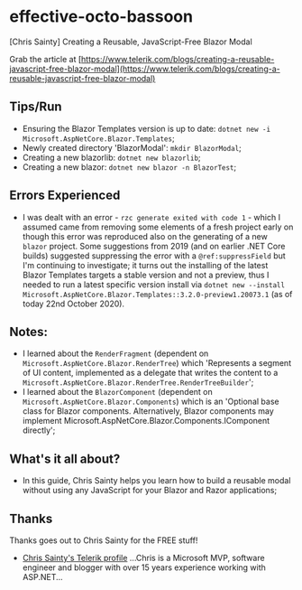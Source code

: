 # effective-octo-bassoon
[Chris Sainty] Creating a Reusable, JavaScript-Free Blazor Modal

Grab the article at [https://www.telerik.com/blogs/creating-a-reusable-javascript-free-blazor-modal](https://www.telerik.com/blogs/creating-a-reusable-javascript-free-blazor-modal)

## Tips/Run

* Ensuring the Blazor Templates version is up to date: ```dotnet new -i Microsoft.AspNetCore.Blazor.Templates```;
* Newly created directory 'BlazorModal': ```mkdir BlazorModal```;
* Creating a new blazorlib: ```dotnet new blazorlib```;
* Creating a new blazor: ```dotnet new blazor -n BlazorTest```;

## Errors Experienced

* I was dealt with an error - ```rzc generate exited with code 1``` - which I assumed came from removing some elements of a fresh project early on though this error was reproduced also on the generating of a new ```blazor``` project. Some suggestions from 2019 (and on earlier .NET Core builds) suggested suppressing the error with a ```@ref:suppressField``` but I'm continuing to investigate; it turns out the installing of the latest Blazor Templates targets a stable version and not a preview, thus I needed to run a latest specific version install via ```dotnet new --install Microsoft.AspNetCore.Blazor.Templates::3.2.0-preview1.20073.1``` (as of today 22nd October 2020).

## Notes:

* I learned about the ```RenderFragment``` (dependent on ```Microsoft.AspNetCore.Blazor.RenderTree```) which 'Represents a segment of UI content, implemented as a delegate that writes the content to a ```Microsoft.AspNetCore.Blazor.RenderTree.RenderTreeBuilder```';
* I learned about the ```BlazorComponent``` (dependent on ```Microsoft.AspNetCore.Blazor.Components```) which is an 'Optional base class for Blazor components. Alternatively, Blazor components may implement Microsoft.AspNetCore.Blazor.Components.IComponent directly';

## What's it all about?

* In this guide, Chris Sainty helps you learn how to build a reusable modal without using any JavaScript for your Blazor and Razor applications;

## Thanks

Thanks goes out to Chris Sainty for the FREE stuff!

* [Chris Sainty's Telerik profile](https://www.telerik.com/blogs/author/chris-sainty) ...Chris is a Microsoft MVP, software engineer and blogger with over 15 years experience working with ASP.NET...
